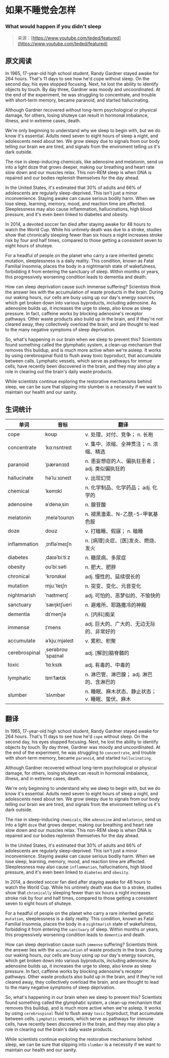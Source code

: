 # 如果不睡觉会怎样

### What would happen if you didn't sleep

>来源：[https://www.youtube.com/teded/featured](https://www.youtube.com/teded/featured)

## 原文阅读

In 1965, 17-year-old high school student, Randy Gardner stayed awake for 264 hours. That's 11 days to see how he'd cope without sleep. On the second day, his eyes stopped focusing. Next, he lost the ability to identify objects by touch. By day three, Gardner was moody and uncoordinated. At the end of the experiment, he was struggling to concentrate, and trouble with short-term memory, became paranoid, and started hallucinating.

Although Gardner recovered without long-term psychological or physical damage, for others, losing shuteye can result in hormonal imbalance, illness, and in extreme cases, death.

We're only beginning to understand why we sleep to begin with, but we do know it's essential. Adults need seven to eight hours of sleep a night, and adolescents  need about ten. We grow sleepy due to signals from our body telling our brain we are tired, and signals from the enviroment telling us it's dark outside.

The rise in sleep-inducing chemicals, like adenosine and melatonin, send us into a light doze that grows deeper, making our breathing and heart rate slow down and our muscles relax. This non-REM sleep is when DNA is repaired and our bodies replenish themselves for the day ahead.

In the United States, it's estimated that 30% of adults and 66% of adolescents are regularly sleep-deprived. This isn't just a minor inconvenience. Staying awake can cause serious bodily harm. When we lose sleep, learning, memory, mood, and reaction time are affected. Sleeplessness may also cause inflammation, hallucinations, high blood pressure, and it's even been linked to diabetes and obesity.

In 2014, a devoted soccer fan died after staying awake for 48 hours to watch the World Cup. While his untimely death was due to a stroke, studies show that chronically sleeping fewer than six hours a night increases stroke risk by four and half times, compared to those getting a consistent seven to eight hours of shuteye.

For a headful of people on the planet who carry a rare inherited genetic mutation, sleeplessness is a daily reality. This condition, known as Fatal Familial Insomnia, places the body in a nightmarish state of wakefulness, forbidding it from entering the sanctuary of sleep. Within months or years, this progressively worsening condition leads to dementia and death.

How can sleep deprivation cause such immense suffering? Scientists think the answer lies with the accumulation of waste products in the brain. During our waking hours, our cells are busy using up our day's energy sources, which get broken down into various byproducts, including adenosine. As adenosine builds up, it increases the urge to sleep, also know as sleep pressure. In fact, caffeine works by blocking adenosine's receptor pathways. Other waste products also build up in the brain, and if they're not cleared away, they collectively overload the brain, and are thought to lead to the many negative symptoms of sleep deprivation.

So, what's happening in our brain when we sleep to prevent this? Scientists found something called the glymphatic system, a clean-up mechanism that removes this buildup, and is much more active when we're asleep. It works by using cerebrospinal fluid to flush away toxic byproduct, that accumulate between calls. Lymphatic vessels, which serve as pathways for immue cells, have recently been discovered in the brain, and they may also play a role in clearing out the brain's daily waste products.

While scientists continue exploring the restorative mechanisms behind sleep, we can be sure that slipping into slumber is a necessity if we want to maintain our health and our sanity.

## 生词统计
| 单词 | 音标 | 翻译 |
|-|-|-|
| cope | koʊp | v. 处理、对付、竞争； n. 长袍 |
| concentrate | ˈkɑːnsntreɪt | v. 集中、浓缩、全神贯注； n. 浓缩、精选 |
| paranoid | ˈpærənɔɪd | n. 患妄想症的人、偏执狂患者； adj. 类似偏执狂的 |
| hallucinate | həˈluːsɪneɪt | v. 出现幻觉 |
| chemical | ˈkemɪkl | n. 化学制品、化学药品； adj. 化学的 |
| adenosine | əˈdenəˌsin | n. 腺苷酸 |
| melatonin | ˌmeləˈtoʊnɪn | n. 褪黑激素、N-乙酰-5-甲氧基色胺 |
| doze | doʊz | v. 打瞌睡、假寐； n. 瞌睡 |
| inflammation | ˌɪnfləˈmeɪʃn | n. [病理]炎症、[医]发炎、燃烧、发火 |
| diabetes | ˌdaɪəˈbiːtiːz | n. 糖尿病、多尿症 |
| obesity | oʊˈbiːsəti | n. 肥大、肥胖 |
| chronical | 'krɒnɪkəl | adj. 慢性的、延续很长的 |
| mutation | mjuːˈteɪʃn | n. 突变、变化、元音变化 |
| nightmarish | ˈnaɪtmerɪʃ | adj. 可怕的、恶梦似的、不愉快的 |
| sanctuary | ˈsæŋktʃueri | n. 避难所、耶路撒冷的神殿 |
| dementia | dɪˈmenʃə | n. [内科]痴呆 |
| immense | ɪˈmens | adj. 巨大的、广大的、无边无际的、非常好的 |
| accumulate | əˈkjuːmjəleɪt | v. 累积、积聚 |
| cerebrospinal | ˌserəbroʊˈspaɪnəl | adj. [解剖]脑脊髓的 |
| toxic | ˈtɑːksɪk | adj. 有毒的、中毒的 |
| lymphatic | lɪmˈfætɪk | n. 淋巴管、淋巴腺； adj. 淋巴的、含淋巴的 |
| slumber | ˈslʌmbər | n. 睡眠、麻木状态、静止状态； v. 睡眠、蛰伏、麻木 |

## 翻译

In 1965, 17-year-old high school student, Randy Gardner stayed awake for 264 hours. That's 11 days to see how he'd `cope` without sleep. On the second day, his eyes stopped focusing. Next, he lost the ability to identify objects by touch. By day three, Gardner was moody and uncoordinated. At the end of the experiment, he was struggling to `concentrate`, and trouble with short-term memory, became `paranoid`, and started `hallucinating`.

Although Gardner recovered without long-term psychological or physical damage, for others, losing shuteye can result in hormonal imbalance, illness, and in extreme cases, death.

We're only beginning to understand why we sleep to begin with, but we do know it's essential. Adults need seven to eight hours of sleep a night, and adolescents need about ten. We grow sleepy due to signals from our body telling our brain we are tired, and signals from the enviroment telling us it's dark outside. 

The rise in sleep-inducing `chemicals`, like `adenosine` and `melatonin`, send us into a light `doze` that grows deeper, making our breathing and heart rate slow down and our muscles relax. This non-REM sleep is when DNA is repaired and our bodies replenish themselves for the day ahead.

In the United States, it's estimated that 30% of adults and 66% of adolescents are regularly sleep-deprived. This isn't just a minor inconvenience. Staying awake can cause serious bodily harm. When we lose sleep, learning, memory, mood, and reaction time are affected. Sleeplessness may also cause `inflammation`, hallucinations, high blood pressure, and it's even been linked to `diabetes` and `obesity`.

In 2014, a devoted soccer fan died after staying awake for 48 hours to watch the World Cup. While his untimely death was due to a stroke, studies show that `chronically` sleeping fewer than six hours a night increases stroke risk by four and half times, compared to those getting a consistent seven to eight hours of shuteye. 

For a headful of people on the planet who carry a rare inherited genetic `mutation`, sleeplessness is a daily reality. This condition, known as Fatal Familial Insomnia, places the body in a `nightmarish` state of wakefulness, forbidding it from entering the `sanctuary` of sleep. Within months or years, this progressively worsening condition leads to `dementia` and death.

How can sleep deprivation cause such `immense` suffering? Scientists think the answer lies with the `accumulation` of waste products in the brain. During our waking hours, our cells are busy using up our day's energy sources, which get broken down into various byproducts, including adenosine. As adenosine builds up, it increases the urge to sleep, also know as sleep pressure. In fact, caffeine works by blocking adenosine's receptor pathways. Other waste products also build up in the brain, and if they're not cleared away, they collectively overload the brain, and are thought to lead to the many negative symptoms of sleep deprivation.

So, what's happening in our brain when we sleep to prevent this? Scientists found something called the glymphatic system, a clean-up mechanism that removes this buildup, and is much more active when we're asleep. It works by using `cerebrospinal` fluid to flush away `toxic` byproduct, that accumulate between cells. `Lymphatic` vessels, which serve as pathways for immune cells, have recently been discovered in the brain, and they may also play a role in clearing out the brain's daily waste products.

While scientists continue exploring the restorative mechanisms behind sleep, we can be sure that slipping into `slumber` is a necessity if we want to maintain our health and our sanity.


<src-rtyAudio :src="`https://rtyxmd.gitee.io/rtyresources2020/September/What would happen if you didn't sleep.mp3`"></src-rtyAudio>